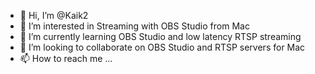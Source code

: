 - 👋 Hi, I’m @Kaik2
- 👀 I’m interested in Streaming with OBS Studio from Mac
- 🌱 I’m currently learning OBS Studio and low latency RTSP streaming
- 💞️ I’m looking to collaborate on OBS Studio and RTSP servers for Mac 
- 📫 How to reach me ...

<!---
Kaik2/Kaik2 is a ✨ special ✨ repository because its `README.md` (this file) appears on your GitHub profile.
You can click the Preview link to take a look at your changes.
--->
